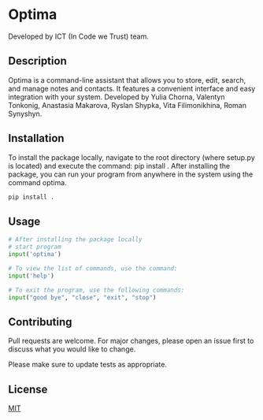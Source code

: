 # Optima
Developed by ICT (In Code we Trust) team.


## Description 
Optima is a command-line assistant that allows you to store,
                      edit, search, and manage notes and contacts.
                      It features a convenient interface and easy integration with your system.
                      Developed by Yulia Chorna, Valentyn Tonkonig, Anastasia Makarova,
                      Ryslan Shypka, Vita Filimonikhina, Roman Synyshyn.



## Installation

To install the package locally, navigate to the root directory (where setup.py is located) and execute the command:
pip install .
After installing the package, you can run your program from anywhere in the system using the command optima.
```bash
pip install .
```

## Usage

```python
# After installing the package locally
# start program
input('optima')

# To view the list of commands, use the command:
input('help')

# To exit the program, use the following commands:
input("good bye", "close", "exit", "stop")
```

## Contributing

Pull requests are welcome. For major changes, please open an issue first
to discuss what you would like to change.

Please make sure to update tests as appropriate.

## License

[MIT](https://choosealicense.com/licenses/mit/)
